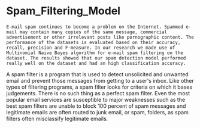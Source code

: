 # Spam_Filtering_Model

    E-mail spam continues to become a problem on the Internet. Spammed e-mail may contain many copies of the same message, commercial advertisement or other irrelevant posts like pornographic content. The performance of the datasets is evaluated based on their accuracy, recall, precision and F-measure. In our research we made use of Multinomial Naive Bayes algorithm for e-mail spam filtering on the dataset. The results showed that our spam detection model performed really well on the dataset and had an high classification accuracy.

   A spam filter is a program that is used to detect unsolicited and unwanted email and prevent those messages from getting to a user's inbox. Like other types of filtering programs, a spam filter looks for criteria on which it bases judgements. There is no such thing as a perfect spam filter. Even the most popular email services are susceptible to major weaknesses such as the best spam filters are unable to block 100 percent of spam messages and legitimate emails are often routed to junk email, or spam, folders, as spam filters often misclassify legitimate emails.

